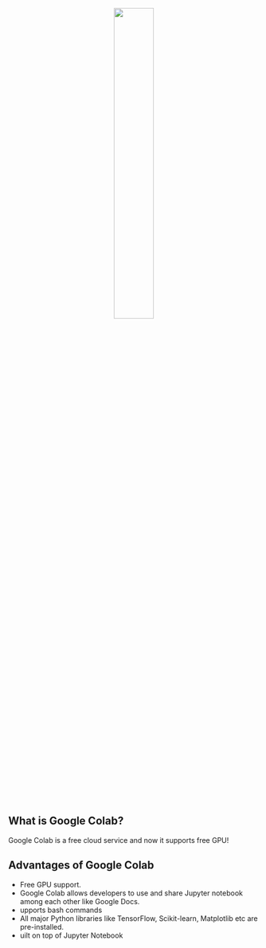 <p align="center"><img width="40%" src="file." /></p>


<br/>

## What is Google Colab?
Google Colab is a free cloud service and now it supports free GPU!

## Advantages of Google Colab
* Free GPU support.
* Google Colab allows developers to use and share Jupyter notebook among each other like Google Docs.
* upports bash commands
* All major Python libraries like TensorFlow, Scikit-learn, Matplotlib etc are pre-installed.
* uilt on top of Jupyter Notebook
